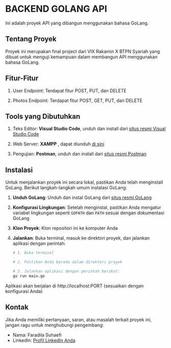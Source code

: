 # BACKEND GOLANG API

Ini adalah proyek API yang dibangun menggunakan bahasa GoLang.

## Tentang Proyek

Proyek ini merupakan final project dari VIX Rakamin X BTPN Syariah yang dibuat untuk menguji kemampuan dalam membangun API menggunakan bahasa GoLang.

## Fitur-Fitur

1. User Endpoint: Terdapat fitur POST, PUT, dan DELETE

2. Photos Endpoint: Terdapat fitur POST, GET, PUT, dan DELETE

## Tools yang Dibutuhkan

1. Teks Editor: **Visual Studio Code**, unduh dan install dari [situs resmi Visual Studio Code](https://code.visualstudio.com/)

2. Web Server: **XAMPP** , dapat diunduh [di sini](https://www.apachefriends.org/download.html)

3. Pengujian: **Postman**, unduh dan install dari [situs resmi Postman](https://www.postman.com/downloads/)

## Instalasi

Untuk menjalankan proyek ini secara lokal, pastikan Anda telah menginstall GoLang. Berikut langkah-langkah umum instalasi GoLang:

1. **Unduh GoLang**: Unduh dan instal GoLang dari [situs resmi GoLang](https://golang.org/dl/)

2. **Konfigurasi Lingkungan**: Setelah menginstal, pastikan Anda mengatur variabel lingkungan seperti `GOPATH` dan `PATH` sesuai dengan dokumentasi GoLang

3. **Klon Proyek**: Klon repositori ini ke komputer Anda

4. **Jalankan**: Buka terminal, masuk ke direktori proyek, dan jalankan aplikasi dengan perintah:

   ```bash
   # 1. Buka terminal

   # 2. Pastikan Anda berada dalam direktori proyek

   # 3. Jalankan aplikasi dengan perintah berikut:
   go run main.go
   ```

Aplikasi akan berjalan di http://localhost:PORT (sesuaikan dengan konfigurasi Anda)

## Kontak

Jika Anda memiliki pertanyaan, saran, atau masalah terkait proyek ini, jangan ragu untuk menghubungi pengembang:

- Nama: Faradila Suhaefi
- LinkedIn: [Profil LinkedIn Anda](https://www.linkedin.com/in/faradilasuhaefi)
